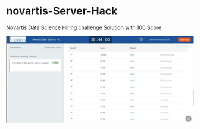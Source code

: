 # novartis-Server-Hack
Novartis Data Science Hiring challenge Solution with 100 Score

![](https://github.com/soham1024/novartis-Server-Hack/blob/master/0.jpeg)
